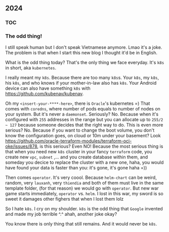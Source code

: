 ## 2024

### TOC

### The odd thing!

I still speak human but I don't speak Vietnamese anymore. Lmao it's a joke.
The problem is that when I start this new blog I thought it'd be in English.

What is the odd thing today? That's the only thing we face everyday.
It's `k8s` in short, aka `kubernetes`.

I really meant my `k8s`. Because there are too many `k8s`s.
Your `k8s`, my `k8s`, his `k8s`, and who knows if your mother-in-law also has `k8s`.
Your Android device can also have something `k8s` with https://github.com/kubenav/kubenav.

Oh my `<insert-your-****-here>`, there is `Oracle`'s kubernetes =)
That comes with `coredns`, where number of pods equals to number of nodes
on your system. But it's never a `daemonset`. Seriously? No. Because when
it's configured with `255` addresses in the range but you can allocate up to
`255/2 ~ 127` because someone decides that the right way to do. This is even
more serious? No. Because if you want to change the boot volume, you don't know
the configuration goes, on cloud or 10m under your basement?
Look https://github.com/oracle-terraform-modules/terraform-oci-oke/issues/878,
is this serious? Even NO! Because the most serious thing is that when you
need new `k8s` cluster in your fancy `terraform` code, you create new `vpc`,
`subnet` ,... and you create database within them, and someday you decice
to replace the cluster with a new one, haha, you would have found your data
is faster than you: it's gone, it's gone haha =))

Then comes `operator`. It's very coool. Because `helm-chart` can be weird,
random, very `lauxanh`, very `thiendia` and both of them must live in
the same template folder, (for that reason) we would go with `operator`.
But new war game starts immediately, `operator` vs. `helm`.
I lost in this war, my sword is so sweet it damages other fighers
that when I lost them lolz

So I hate `k8s`. I cry on my shoulder. `k8s` is the odd thing
that `Google` invented and made my job terrible ^.^ ahah, another joke okay?

You know there is only thing that still remains. And it would never be `k8s`.
